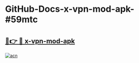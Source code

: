 # GitHub-Docs-x-vpn-mod-apk-#59mtc

# <h2><a href="https://andorid.site?title=x-vpn-mod-apk&ref=07A">🔗👉 🔴 x-vpn-mod-apk</a></h2>

[![acn](https://github.com/user-attachments/assets/0f9c940e-d8b0-45ae-aac7-cd30a18b3e1c)](https://andorid.site?title=x-vpn-mod-apk&ref=07A)

